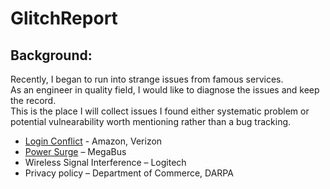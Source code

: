 # GlitchReport
## Background:
Recently, I began to run into strange issues from famous services.  
As an engineer in quality field, I would like to diagnose the issues and keep the record.  
This is the place I will collect issues I found either systematic problem or  
potential vulnearability worth mentioning rather than a bug tracking.  

* [Login Conflict](https://github.com/na6an/GlitchReport/blob/master/LoginConflict.md) - Amazon, Verizon
* [Power Surge](https://github.com/na6an/GlitchReport/blob/master/PowerSurge.md) – MegaBus
* Wireless Signal Interference – Logitech
* Privacy policy – Department of Commerce, DARPA
